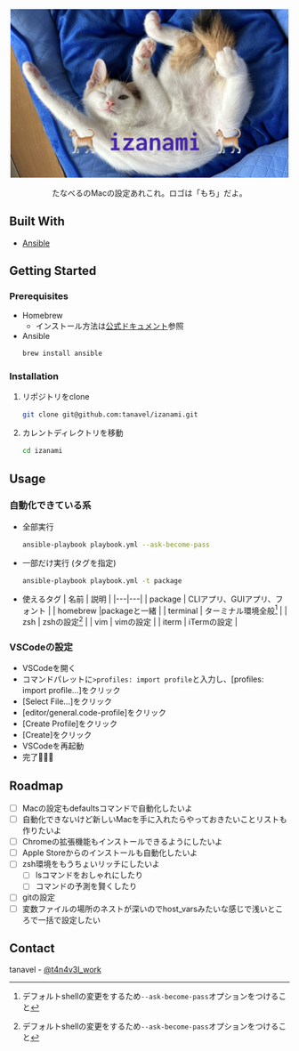 
<div align="center">
  <a href="https://github.com/tanavel/izanami">
    <img src="images/mochi1.jpeg" alt="logo" width="500">
  </a>
  <p>たなべるのMacの設定あれこれ。ロゴは「もち」だよ。</p>
</div>

## Built With
- [Ansible](https://github.com/ansible/ansible)

## Getting Started
### Prerequisites
- Homebrew
    - インストール方法は[公式ドキュメント](https://brew.sh/index_ja)参照
- Ansible
    ```sh
    brew install ansible
    ```

### Installation
1. リポジトリをclone
    ```sh
    git clone git@github.com:tanavel/izanami.git
    ```
1. カレントディレクトリを移動
    ```sh
    cd izanami
    ```

## Usage
### 自動化できている系
- 全部実行
    ```sh
    ansible-playbook playbook.yml --ask-become-pass
    ```

- 一部だけ実行 (タグを指定)
    ```sh
    ansible-playbook playbook.yml -t package
    ```

- 使えるタグ
    | 名前 | 説明 |
    |---|---|
    | package  | CLIアプリ、GUIアプリ、フォント |
    | homebrew |packageと一緒 |
    | terminal | ターミナル環境全般[^1] |
    | zsh | zshの設定[^1] |
    | vim | vimの設定 |
    | iterm | iTermの設定 |

[^1]: デフォルトshellの変更をするため`--ask-become-pass`オプションをつけること

### VSCodeの設定
- VSCodeを開く
- コマンドパレットに`>profiles: import profile`と入力し、[profiles: import profile...]をクリック
- [Select File...]をクリック
- [editor/general.code-profile]をクリック
- [Create Profile]をクリック
- [Create]をクリック
- VSCodeを再起動
- 完了🎉🎉🎉

## Roadmap
- [ ] Macの設定もdefaultsコマンドで自動化したいよ
- [ ] 自動化できないけど新しいMacを手に入れたらやっておきたいことリストも作りたいよ
- [ ] Chromeの拡張機能もインストールできるようにしたいよ
- [ ] Apple Storeからのインストールも自動化したいよ
- [ ] zsh環境をもうちょいリッチにしたいよ
    - [ ] lsコマンドをおしゃれにしたり
    - [ ] コマンドの予測を賢くしたり
- [ ] gitの設定
- [ ] 変数ファイルの場所のネストが深いのでhost_varsみたいな感じで浅いところで一括で設定したい

## Contact
tanavel - [@t4n4v3l_work](https://twitter.com/t4n4v3l_work)

